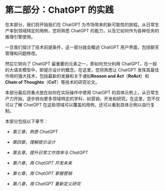 # 第二部分：ChatGPT 的实践

在本部分，我们将开始我们在 ChatGPT 为市场带来的新可能性的旅程。从日常生产率到领域特定的用例，您将熟悉 ChatGPT 的能力，以及它如何作为各种任务的推理引擎使用。

一旦我们探讨了技术前提条件，这一部分就会概述 ChatGPT 用户界面，包括聊天管理和问题修改。

然后它转向了 ChatGPT 最重要的元素之一，即如何充分利用 ChatGPT，在一般的大语言模型中，即提示设计的概念。在这里，您将熟悉让 ChatGPT 发挥其最佳作用的强大技术，包括最新的发展和关于诸如**Reason and Act**（**ReAct**）和**Chain of Thoughts**（**CoT**）等技术的研究论文。

本部分最后将重点放在如何在实际操作中使用 ChatGPT 的具体示例上，从日常生产力开始，逐步转向更多领域特定的学科，如营销，开发和研究。在这里，您不仅可以了解 ChatGPT 在这些领域可以覆盖的用例，还可以看到具体示例以自行复制。

本部分包括以下章节：

+   *第三章*，*熟悉 ChatGPT*

+   *第四章*，*理解提示设计*

+   *第五章*，*提升日常工作效率与 ChatGPT*

+   *第六章*，*用 ChatGPT 开发未来*

+   *第七章*，*用 ChatGPT 掌握营销*

+   *第八章*，*用 ChatGPT 重新定义研究*


